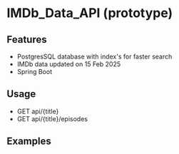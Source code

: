 # IMDb_Data_API (prototype)

## Features
* PostgresSQL database with index's for faster search
* IMDb data updated on 15 Feb 2025
* Spring Boot

## Usage
* GET api/{title}
* GET api/{title}/episodes


## Examples

